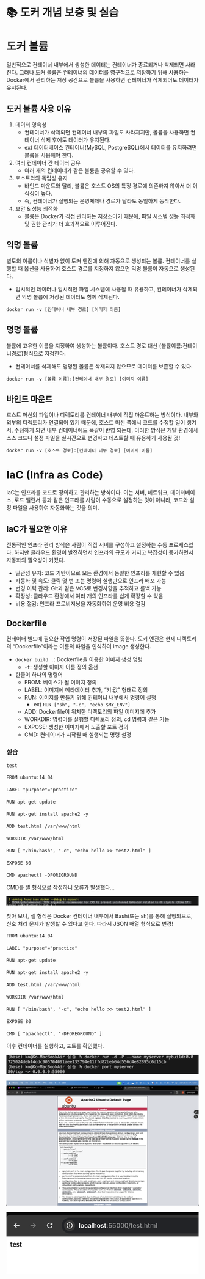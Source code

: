 # :books: 도커 개념 보충 및 실습

# 도커 볼륨

일반적으로 컨테이너 내부에서 생성한 데이터는 컨테이너가 종료되거나 삭제되면 사라진다. 그러나 도커 볼륨은 컨테이너의 데이터를 영구적으로 저장하기 위해 사용하는 Docker에서 관리하는 저장 공간으로 볼륨을 사용하면 컨테이너가 삭제되어도 데이터가 유지된다.

## 도커 볼륨 사용 이유

1. 데이터 영속성
    - 컨테이너가 삭제되면 컨테이너 내부의 파일도 사라지지만, 볼륨을 사용하면 컨테이너 삭제 후에도 데이터가 유지된다.
    - ex) 데이터베이스 컨테이너(MySQL, PostgreSQL)에서 데이터를 유지하려면 볼륨을 사용해야 한다.
2. 여러 컨테이너 간 데이터 공유
    - 여러 개의 컨테이너가 같은 볼륨을 공유할 수 있다.
3. 호스트와의 독립성 유지
    - 바인드 마운트와 달리, 볼륨은 호스트 OS의 특정 경로에 의존하지 않아서 더 이식성이 높다.
    - 즉, 컨테이너가 실행되는 운영체제나 경로가 달라도 동일하게 동작한다.
4. 보안 & 성능 최적화
    - 볼륨은 Docker가 직접 관리하는 저장소이기 때문에, 파일 시스템 성능 최적화 및 권한 관리가 더 효과적으로 이루어진다.

## 익명 볼륨

별도의 이름이나 식별자 없이 도커 엔진에 의해 자동으로 생성되는 볼륨. 컨테이너를 실행할 때 옵션을 사용하여 호스트 경로를 지정하지 않으면 익명 볼륨이 자동으로 생성된다.

- 임시적인 데이터나 일시적인 파일 시스템에 사용될 때 유용하고, 컨테이너가 삭제되면 익명 볼륨에 저장된 데이터도 함께 삭제된다.

```docker
docker run -v [컨테이너 내부 경로] [이미지 이름]
```

## 명명 볼륨

볼륨에 고유한 이름을 지정하여 생성하는 볼륨이다. 호스트 경로 대신 {볼륨이름:컨테이너경로}형식으로 지정한다.

- 컨테이너를 삭제해도 명명된 볼륨은 삭제되지 않으므로 데이터를 보존할 수 있다.

```docker
docker run -v [볼륨 이름]:[컨테이너 내부 경로] [이미지 이름]
```

## 바인드 마운트

호스트 머신의 파일이나 디렉토리를 컨테이너 내부에 직접 마운트하는 방식이다. 내부와 외부의 디렉토리가 연결되어 있기 때문에, 호스트 머신 쪽에서 코드를 수정할 일이 생겨서, 수정하게 되면 내부 컨테이너에도 똑같이 반영 되는데, 이러한 방식은 개발 환경에서 소스 코드나 설정 파일을 실시간으로 변경하고 테스트할 때 유용하게 사용될 것!

```docker
docker run -v [호스트 경로]:[컨테이너 내부 경로] [이미지 이름]
```

# IaC (Infra as Code)

IaC는 인프라를 코드로 정의하고 관리하는 방식이다. 이는 서버, 네트워크, 데이터베이스, 로드 밸런서 등과 같은 인프라를 사람이 수동으로 설정하는 것이 아니라, 코드와 설정 파일을 사용하여 자동화하는 것을 의미.

## IaC가 필요한 이유

전통적인 인프라 관리 방식은 사람이 직접 서버를 구성하고 설정하는 수동 프로세스였다. 하지만 클라우드 환경이 발전하면서 인프라의 규모가 커지고 복잡성이 증가하면서 자동화의 필요성이 커졌다.

- 일관성 유지: 코드 기반이므로 모든 환경에서 동일한 인프라를 재현할 수 있음
- 자동화 및 속도: 클릭 몇 번 또는 명령어 실행만으로 인프라 배포 가능
- 변경 이력 관리: Git과 같은 VCS로 변경사항을 추적하고 롤백 가능
- 확장성: 클라우드 환경에서 여러 개의 인프라를 쉽게 확장할 수 있음
- 비용 절감: 인프라 프로비저닝을 자동화하여 운영 비용 절감

## Dockerfile

컨테이너 빌드에 필요한 작업 명령이 저장된 파일을 뜻한다. 도커 엔진은 현재 디렉토리의 “Dockerfile”이라는 이름의 파일을 인식하여 image 생성한다.

- `docker build .`: Dockerfile을 이용한 이미지 생성 명령
    - `-t`: 생성할 이미지 이름 정의 옵션
- 한줄이 하나의 명령어
    - FROM: 베이스가 될 이미지 정의
    - LABEL: 이미지에 메타데이터 추가, “키:값” 형태로 정의
    - RUN: 이미지를 만들기 위해 컨테이너 내부에서 명령어 실행
        - ex) `RUN ["sh", "-c", "echo $MY_ENV"]`
    - ADD: Dockerfile이 위치한 디렉토리의 파일 이미지에 추가
    - WORKDIR: 명령어를 실행할 디렉토리 정의, cd 명령과 같은 기능
    - EXPOSE: 생성한 이미지에서 노출할 포트 정의
    - CMD: 컨테이너가 시작될 때 실행되는 명령 설정

### 실습

```html
test
```

```docker
FROM ubuntu:14.04

LABEL "purpose"="practice"

RUN apt-get update

RUN apt-get install apache2 -y

ADD test.html /var/www/html

WORKDIR /var/www/html

RUN [ "/bin/bash", "-c", "echo hello >> test2.html" ]

EXPOSE 80

CMD apachectl -DFOREGROUND
```

CMD를 셸 형식으로 작성하니 오류가 발생했다…

![image.png](/images/2025-02/2025-02-12/1.png)

찾아 보니, 셸 형식은 Docker 컨테이너 내부에서 Bash(또는 sh)를 통해 실행되므로, 신호 처리 문제가 발생할 수 있다고 한다. 따라서 JSON 배열 형식으로 변경!

```docker
FROM ubuntu:14.04

LABEL "purpose"="practice"

RUN apt-get update

RUN apt-get install apache2 -y

ADD test.html /var/www/html

WORKDIR /var/www/html

RUN [ "/bin/bash", "-c", "echo hello >> test2.html" ]

EXPOSE 80

CMD [ "apachectl", "-DFOREGROUND" ]
```

이후 컨테이너를 실행하고, 포트를 확인했다.

![image.png](/images/2025-02/2025-02-12/2.png)

![image.png](/images/2025-02/2025-02-12/3.png)

![image.png](/images/2025-02/2025-02-12/4.png)